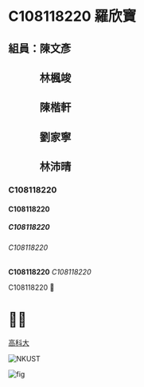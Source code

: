 # C108118220 羅欣寶
## 組員：陳文彥
## 　　　林楓竣
## 　　　陳楷軒
## 　　　劉家寧
## 　　　林沛晴
### C108118220
#### C108118220
##### C108118220
###### C108118220
**C108118220** *C108118220*

C108118220 🙂
# 🌙🎨

[高科大](https://www.nkust.edu.tw/)

![NKUST](https://www.nkust.edu.tw/var/file/0/1000/img/513/182513897.png)

![fig](https://www.nkust.edu.tw/var/file/0/1000/pictures/709/m/mczh-tw400x400_small49362_395013297813.jpg)
